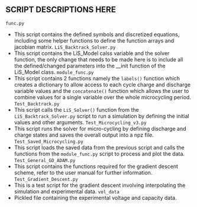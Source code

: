 ## SCRIPT DESCRIPTIONS HERE ##
```func.py```
  - This script contains the defined symbols and discretized equations, including some helper functions to define the function arrays and jacobian matrix.
```LiS_Backtrack_Solver.py```
  - This script contains the LiS_Model calss variable and the solver function, the only change that needs to be made here is to include all the defined/changed parameters into the __init function of the LiS_Model class.
```module_func.py```
  - This script contains 2 functions namely the ```labels()``` function which creates a dictionary to allow access to each cycle charge and discharge variable values and the ```concatenate()``` function which allows the user to combine values for a single variable over the whole microcycling period.
```Test_Backtrack.py```
  - This script calls the ```LiS_Solver()``` function from the ```LiS_Backtrack_Solver.py``` script to run a simulation by defining the initial values and other arguments.
```Test_Microcycling_v3.py```
  - This script runs the solver for micro-cycling by defining discharge and charge states and saves the overall output into a npz file.
```Test_Saved_Microcycling.py```
  - This script loads the saved data from the previous script and calls the functions from the ```module_func.py``` script to process and plot the data.
```Test_General_GD_ADAM.py```
  - This script contains the functions required for the gradient descent scheme, refer to the user manual for further information.
```Test_Gradient_Descent.py```
  - This is a test script for the gradient descent involving interpolating the simulation and experimental data.
```vol_data```
  - Pickled file containing the experimental voltage and capacity data.
